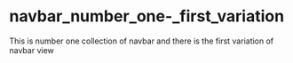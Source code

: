# navbar_number_one-_first_variation
This is number one collection of navbar  and there is the first variation of navbar view
